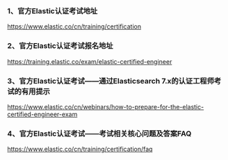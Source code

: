 ### 1、官方Elastic认证考试地址

https://www.elastic.co/cn/training/certification

### 2、官方Elastic认证考试报名地址

https://training.elastic.co/exam/elastic-certified-engineer

### 3、官方Elastic认证考试——通过Elasticsearch 7.x的认证工程师考试的有用提示

https://www.elastic.co/cn/webinars/how-to-prepare-for-the-elastic-certified-engineer-exam

### 4、官方Elastic认证考试——考试相关核心问题及答案FAQ

https://www.elastic.co/cn/training/certification/faq

